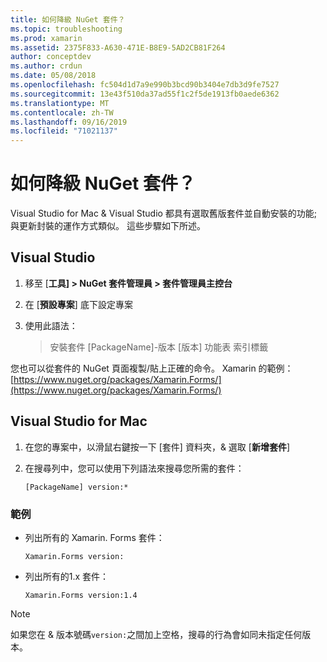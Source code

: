 ```yaml
---
title: 如何降級 NuGet 套件？
ms.topic: troubleshooting
ms.prod: xamarin
ms.assetid: 2375F833-A630-471E-B8E9-5AD2CB81F264
author: conceptdev
ms.author: crdun
ms.date: 05/08/2018
ms.openlocfilehash: fc504d1d7a9e990b3bcd90b3404e7db3d9fe7527
ms.sourcegitcommit: 13e43f510da37ad55f1c2f5de1913fb0aede6362
ms.translationtype: MT
ms.contentlocale: zh-TW
ms.lasthandoff: 09/16/2019
ms.locfileid: "71021137"
---
```

# <a name="how-do-i-downgrade-a-nuget-package"></a>如何降級 NuGet 套件？

Visual Studio for Mac & Visual Studio 都具有選取舊版套件並自動安裝的功能;與更新封裝的運作方式類似。 這些步驟如下所述。

## <a name="visual-studio"></a>Visual Studio

1. 移至 [**工具] > NuGet 套件管理員 > 套件管理員主控台**
2. 在 [**預設專案**] 底下設定專案
3. 使用此語法：

    > 安裝套件 [PackageName]-版本 [版本] 功能表 索引標籤

您也可以從套件的 NuGet 頁面複製/貼上正確的命令。 Xamarin 的範例：[https://www.nuget.org/packages/Xamarin.Forms/](https://www.nuget.org/packages/Xamarin.Forms/)

## <a name="visual-studio-for-mac"></a>Visual Studio for Mac

1. 在您的專案中，以滑鼠右鍵按一下 [套件] 資料夾，& 選取 [**新增套件**]
2. 在搜尋列中，您可以使用下列語法來搜尋您所需的套件：

    `[PackageName] version:*`

### <a name="examples"></a>範例 
- 列出所有的 Xamarin. Forms 套件： 

    `Xamarin.Forms version:`

- 列出所有的1.x 套件： 

    `Xamarin.Forms version:1.4`

> [!NOTE]
> 如果您在 & 版本號碼`version:`之間加上空格，搜尋的行為會如同未指定任何版本。
